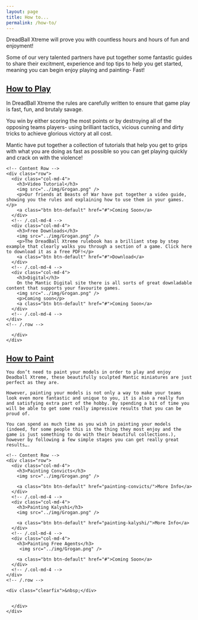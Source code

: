 ```yaml
---
layout: page
title: How to...
permalink: /how-to/
---
```


DreadBall Xtreme will prove you with countless hours and hours of fun and enjoyment!

Some of our very talented partners have put together some fantastic guides to share their excitment, experience and top tips to help you get started, meaning you can begin enjoy playing and painting- Fast!



<div class="panel-group" id="accordion" role="tablist" aria-multiselectable="true">
  <div class="panel panel-default">
    <div class="panel-heading" role="tab" id="headingOne">
      <h2 class="panel-title">
	<a data-toggle="collapse" data-parent="#accordion" href="#collapseOne" aria-expanded="true" aria-controls="collapseOne">
	  How to Play
	</a>
      </h2>
    </div>
    <div id="collapseOne" class="panel-collapse collapse" role="tabpanel" aria-labelledby="headingOne">
      <div class="panel-body">

In DreadBall Xtreme the rules are carefully written to ensure that game play is fast, fun, and brutaly savage. 

You win by either scoring the most points or by destroying all of the opposing teams players- using brilliant tactics, vicious cunning and dirty tricks to achieve glorious victory at all cost. 

Mantic have put together a collection of tutorials that help you get to grips with what you are doing as fast as possible so you can get playing quickly and crack on with the violence!

	<!-- Content Row -->
	<div class="row">
	  <div class="col-md-4">
	    <h3>Video Tutorial</h3>
	    <img src="../img/Grogan.png" />
	    <p>Our friends at Beasts of War have put together a video guide, showing you the rules and explaining how to use them in your games.</p>
	    <a class="btn btn-default" href="#">Coming Soon</a>
	  </div>
	  <!-- /.col-md-4 -->
	  <div class="col-md-4">
	    <h3>Free Downloads</h3>
	    <img src="../img/Grogan.png" />
	    <p>The DreadBall Xtreme rulebook has a brilliant step by step example that clearly walks you through a section of a game. Click here to download it as a free PDF!</p>
	    <a class="btn btn-default" href="#">Download</a>
	  </div>
	  <!-- /.col-md-4 -->
	  <div class="col-md-4">
	    <h3>Digital</h3>
	    On the Mantic Digital site there is all sorts of great downladable content that supports your favourite games.
	    <img src="../img/Grogan.png" />
	    <p>Coming soon</p>
	    <a class="btn btn-default" href="#">Coming Soon</a>
	  </div>
	  <!-- /.col-md-4 -->
	</div>
	<!-- /.row -->

      </div>
    </div>
  </div>
  <div class="panel panel-default">
    <div class="panel-heading" role="tab" id="headingTwo">
      <h2 class="panel-title">
        <a class="collapsed" data-toggle="collapse" data-parent="#accordion" href="#collapseTwo" aria-expanded="false" aria-controls="collapseTwo">
          How to Paint
        </a>
      </h2>
    </div>
    <div id="collapseTwo" class="panel-collapse collapse" role="tabpanel" aria-labelledby="headingTwo">
      <div class="panel-body">

	You don’t need to paint your models in order to play and enjoy Deadball Xtreme, these beautifully sculpted Mantic miniatures are just perfect as they are.

	However, painting your models is not only a way to make your teams look even more fantastic and unique to you, it is also a really fun and satisfying extra part of the hobby. By spending a bit of time you will be able to get some really impressive results that you can be proud of.

	You can spend as much time as you wish in painting your models (indeed, for some people this is the thing they most enjoy and the game is just something to do with their beautiful collections.), however by following a few simple stages you can get really great results….

	<!-- Content Row -->
	<div class="row">
	  <div class="col-md-4">
	    <h3>Painting Convicts</h3>
	    <img src="../img/Grogan.png" />
	   
	    <a class="btn btn-default" href="painting-convicts/">More Info</a>
	  </div>
	  <!-- /.col-md-4 -->
	  <div class="col-md-4">
	    <h3>Painting Kalyshi</h3>
	    <img src="../img/Grogan.png" />

	    <a class="btn btn-default" href="painting-kalyshi/">More Info</a>
	  </div>
	  <!-- /.col-md-4 -->
	  <div class="col-md-4">
	    <h3>Painting Free Agents</h3>
	     <img src="../img/Grogan.png" />

	    <a class="btn btn-default" href="#">Coming Soon</a>
	  </div>
	  <!-- /.col-md-4 -->
	</div>
	<!-- /.row -->

	<div class="clearfix">&nbsp;</div>


      </div>
    </div>
  </div>
</div>
